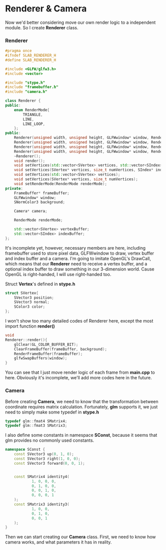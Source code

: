 # Renderer & Camera
Now we'd better considering move our own render logic to a independent module. So I create **Renderer** class.

### Renderer

```c++
#pragma once
#ifndef SLAB_RENDERER_H
#define SLAB_RENDERER_H

#include <GLFW/glfw3.h>
#include <vector>

#include "stype.h"
#include "framebuffer.h"
#include "camera.h"

class Renderer {
public:
    enum RenderMode{
        TRIANGLE,
        LINE,
        LINE_LOOP,
    };
public:
    Renderer(unsigned width, unsigned height, GLFWwindow* window, RenderMode renderMode);
    Renderer(unsigned width, unsigned height, GLFWwindow* window, RenderMode renderMode, SByte r, SByte g, SByte b);
    Renderer(unsigned width, unsigned height, GLFWwindow* window, RenderMode renderMode, SNormColor3 background);
    Renderer(unsigned width, unsigned height, GLFWwindow* window, RenderMode renderMode, SColor3 background);
    ~Renderer();
    void render();
    void setVertices(std::vector<SVertex> vertices, std::vector<SIndex> indices);
    void setVertices(SVertex* vertices, size_t numVertices, SIndex* indices, size_t numIndices);
    void setVertices(std::vector<SVertex> vertices);
    void setVertices(SVertex* vertices, size_t numVertices);
    void setRenderMode(RenderMode renderMode);
private:
    FrameBuffer* frameBuffer;
    GLFWwindow* window;
    SNormColor3 background;

    Camera* camera;

    RenderMode renderMode;

    std::vector<SVertex> vertexBuffer;
    std::vector<SIndex> indexBuffer;
};
```
It's incomplete yet, however, necessary members are here, including framebuffer used to store pixel data, GLFWwindow to draw, vertex buffer and index buffer and a camera. I'm going to 
imitate OpenGL's DrawCall, which means that our **Renderer** need to receive a vertex buffer, and a optional index buffer to draw something in our 3-dimension world. Cause OpenGL is right-handed,
I will use right-handed too.

Struct **Vertex**'s defined in **stype.h**
```c++
struct SVertex{
    SVector3 position;
    SVector3 normal;
    SColor3 color;
};
```

I won't show too many detailed codes of Renderer here, except the most import function **render()**
```c++
void
Renderer::render(){
    glClear(GL_COLOR_BUFFER_BIT);
    ClearFrameBuffer(frameBuffer, background);
    RenderFrameBuffer(frameBuffer);
    glfwSwapBuffers(window);
}
```

You can see that I just move render logic of each frame from **main.cpp** to here. Obviously it's incomplete, we'll add more codes here in the future.

### Camera
Before creating **Camera**, we need to know that the transformation between coordinate requires matrix calculation. Fortunately, **glm** supports it, we just
need to simply make some typedef in **stype.h**
```c++
typedef glm::fmat4 SMatrix4;
typedef glm::fmat3 SMatrix3;
```
I also define some constants in namespace **SConst**, because it seems that glm provides no commonly used constants.
```c++
namespace SConst {
    const SVector3 up(0, 1, 0);
    const SVector3 right(1, 0, 0);
    const SVector3 forward(0, 0, 1);


    const SMatrix4 identity4(
            1, 0, 0, 0,
            0, 1, 0, 0,
            0, 0, 1, 0,
            0, 0, 0, 1
    );
    const SMatrix3 identity3(
            1, 0, 0,
            0, 1, 0,
            0, 0, 1
    );
}
```

Then we can start creating our **Camera** class. First, we need to know how camera works, and what
parameters it has in reality.


